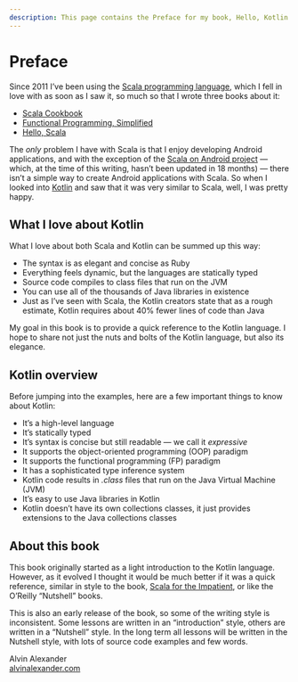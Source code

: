 ```yaml
---
description: This page contains the Preface for my book, Hello, Kotlin.
---
```


# Preface

Since 2011 I’ve been using the [Scala programming language](https://www.scala-lang.org/), which I fell in love with as soon as I saw it, so much so that I wrote three books about it:

- [Scala Cookbook](http://kbhr.co/hk-ckbk)
- [Functional Programming, Simplified](http://kbhr.co/hk-fps)
- [Hello, Scala](http://kbhr.co/hk-hs)

The *only* problem I have with Scala is that I enjoy developing Android applications, and with the exception of the [Scala on Android project](http://scala-android.org/) — which, at the time of this writing, hasn’t been updated in 18 months) — there isn’t a simple way to create Android applications with Scala. So when I looked into [Kotlin](https://kotlinlang.org/) and saw that it was very similar to Scala, well, I was pretty happy.



## What I love about Kotlin

What I love about both Scala and Kotlin can be summed up this way:

- The syntax is as elegant and concise as Ruby
- Everything feels dynamic, but the languages are statically typed
- Source code compiles to class files that run on the JVM
- You can use all of the thousands of Java libraries in existence
- Just as I’ve seen with Scala, the Kotlin creators state that as a rough estimate, Kotlin requires about 40% fewer lines of code than Java

My goal in this book is to provide a quick reference to the Kotlin language. I hope to share not just the nuts and bolts of the Kotlin language, but also its elegance.



## Kotlin overview

Before jumping into the examples, here are a few important things to know about Kotlin:

- It’s a high-level language
- It’s statically typed
- It’s syntax is concise but still readable — we call it *expressive*
- It supports the object-oriented programming (OOP) paradigm
- It supports the functional programming (FP) paradigm
- It has a sophisticated type inference system
- Kotlin code results in *.class* files that run on the Java Virtual Machine (JVM)
- It’s easy to use Java libraries in Kotlin
- Kotlin doesn’t have its own collections classes, it just provides extensions to the Java collections classes



## About this book

This book originally started as a light introduction to the Kotlin language. However, as it evolved I thought it would be much better if it was a quick reference, similar in style to the book, [Scala for the Impatient](https://amzn.to/2RXkRmV), or like the O’Reilly “Nutshell” books.

This is also an early release of the book, so some of the writing style is inconsistent. Some lessons are written in an “introduction” style, others are written in a “Nutshell” style. In the long term all lessons will be written in the Nutshell style, with lots of source code examples and few words.


Alvin Alexander    
[alvinalexander.com](https://alvinalexander.com)





